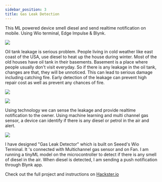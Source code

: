 ```yaml
---
sidebar_position: 3
title: Gas Leak Detection
---
```


This ML powered device smell diesel and send realtime notification on mobile. Using Wio terminal, Edge Impulse & Blynk.

![](https://hackster.imgix.net/uploads/attachments/1412712/_pEJAZLxsMf.blob?auto=compress%2Cformat&w=900&h=675&fit=min)

Oil tank leakage is serious problem. People living in cold weather like east coast of the USA, use diesel to heat up the house during winter. Most of the old houses have oil tank in their basements. Basement is a place where people usually don't visit everyday. So if there is any leakage in the oil tank, changes are that, they will be unnoticed. This can lead to serious damage including catching fire. Early detection of the leakage can prevent high repair cost as well as prevent any chances of fire.

![](https://hackster.imgix.net/uploads/attachments/1412714/img_1976_h07GozfU9c.jpg?auto=compress%2Cformat&w=740&h=555&fit=max)

![](https://hackster.imgix.net/uploads/attachments/1412569/img_1977_tdhOkA2fh0.jpg?auto=compress%2Cformat&w=740&h=555&fit=max)

Using technology we can sense the leakage and provide realtime notification to the owner. Using machine learning and multi channel gas sensor, a device can identify if there is any diesel or petrol in the air and alert.

![](https://hackster.imgix.net/uploads/attachments/1412708/img_5277_WCJHLc9UyW.jpg?auto=compress%2Cformat&w=740&h=555&fit=max)

I have designed "Gas Leak Detector" which is built on Seeed's Wio Terminal. It 's connected with Multichannel gas sensor and on Fan. I am running a tinyML model on the microcontroller to detect if there is any smell of diesel in the air. When diesel is detected, I am sending a push notification through Blynk app.

Check out the full project and instructions on [Hackster.io](https://www.hackster.io/mithun-das/oil-tank-leak-detection-using-tinyml-by-sashrika-29222f)